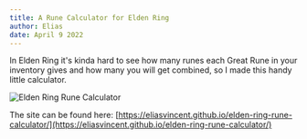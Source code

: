 ```yaml
---
title: A Rune Calculator for Elden Ring
author: Elias
date: April 9 2022
---
```


In Elden Ring it's kinda hard to see how many runes each Great Rune in your inventory gives and how many you will get combined, so I made this handy little calculator.

<img src="/images/10.gif" title="Elden Ring Rune Calculator" alt="Elden Ring Rune Calculator">

The site can be found here: [https://eliasvincent.github.io/elden-ring-rune-calculator/](https://eliasvincent.github.io/elden-ring-rune-calculator/)
